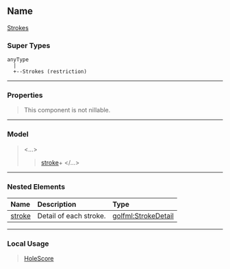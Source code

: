 ## Name ##

[Strokes](CStrokes.md)
### Super Types ###
```
anyType
  |
  +--Strokes (restriction)
```


---



### Properties ###

> This component is not nillable.

---


### Model ###

> <...>
> > [stroke](CStrokeDetail.md)+
> > </...>

---


### Nested Elements ###

| **Name** | **Description** | **Type** |
|:---------|:----------------|:---------|
| [stroke](CStrokeDetail.md) |  					Detail of each stroke.				 | [golfml:StrokeDetail](CStrokeDetail.md) |


---


### Local Usage ###

> [HoleScore](CHoleScore.md)